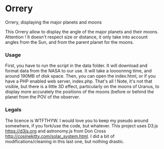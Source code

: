 # Orrery
Orrery, displaying the major planets and moons

This Orrery allow to display the angle of the major planets and their moons.
Attention ! It doesn't respect size or distance, it only take into account angles from the Sun, and from the parent planet for the moons.

### Usage
First, you have to run the script in the data folder. It will download and format data from the NASA to our use. It will take a loooonnng time, and around 190MB of disk space.
Then, you can open the index.html, or if you have a PHP enabled web server, index.php.
That's all !
Note, it's not that visible, but there is a little 3D effect, particularly on the moons of Uranus, to display more accurately the positions of the moons (before or behind the planet from the POV of the observer.

### Legals
The licence is WTFTHYW. I would love you to keep my pseudo around somewhere, if you fork/use the code, but whatever.
This project uses D3.js https://d3js.org and astronomy.js from Don Cross http://cosinekitty.com/solar_system.html. I did a bit of modifications/cleaning in this last one, but nothing drastic.
